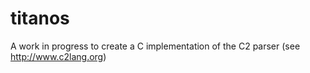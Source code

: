 # titanos
A work in progress to create a C implementation of the C2 parser (see http://www.c2lang.org)
